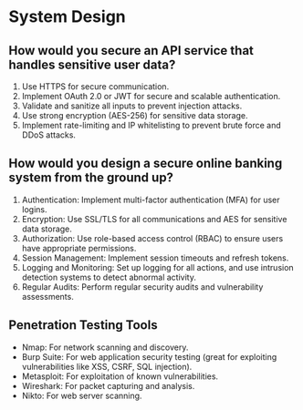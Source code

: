 # System Design

## How would you secure an API service that handles sensitive user data?

1. Use HTTPS for secure communication.
2. Implement OAuth 2.0 or JWT for secure and scalable authentication.
3. Validate and sanitize all inputs to prevent injection attacks.
4. Use strong encryption (AES-256) for sensitive data storage.
5. Implement rate-limiting and IP whitelisting to prevent brute force and DDoS attacks.

## How would you design a secure online banking system from the ground up?

1. Authentication: Implement multi-factor authentication (MFA) for user logins.
2. Encryption: Use SSL/TLS for all communications and AES for sensitive data storage.
3. Authorization: Use role-based access control (RBAC) to ensure users have appropriate permissions.
4. Session Management: Implement session timeouts and refresh tokens.
5. Logging and Monitoring: Set up logging for all actions, and use intrusion detection systems to detect abnormal activity.
6. Regular Audits: Perform regular security audits and vulnerability assessments.

## Penetration Testing Tools

- Nmap: For network scanning and discovery.
- Burp Suite: For web application security testing (great for exploiting vulnerabilities like XSS, CSRF, SQL injection).
- Metasploit: For exploitation of known vulnerabilities.
- Wireshark: For packet capturing and analysis.
- Nikto: For web server scanning.
